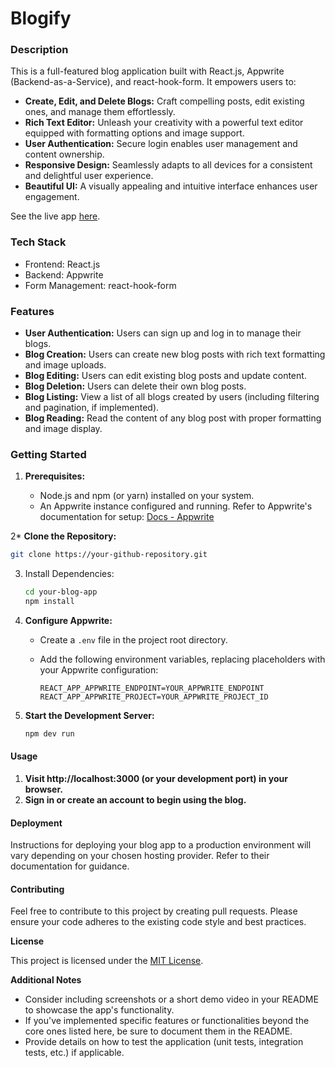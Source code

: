 # Blogify

### Description

This is a full-featured blog application built with React.js, Appwrite (Backend-as-a-Service), and react-hook-form. It empowers users to:

* **Create, Edit, and Delete Blogs:** Craft compelling posts, edit existing ones, and manage them effortlessly.
* **Rich Text Editor:** Unleash your creativity with a powerful text editor equipped with formatting options and image support.
* **User Authentication:** Secure login enables user management and content ownership.
* **Responsive Design:** Seamlessly adapts to all devices for a consistent and delightful user experience.
* **Beautiful UI:** A visually appealing and intuitive interface enhances user engagement.

See the live app [here](https://appwrite-blog-app-mauve.vercel.app/).

### Tech Stack

* Frontend: React.js
* Backend: Appwrite
* Form Management: react-hook-form

### Features

* **User Authentication:** Users can sign up and log in to manage their blogs.
* **Blog Creation:** Users can create new blog posts with rich text formatting and image uploads.
* **Blog Editing:** Users can edit existing blog posts and update content.
* **Blog Deletion:** Users can delete their own blog posts.
* **Blog Listing:** View a list of all blogs created by users (including filtering and pagination, if implemented).
* **Blog Reading:** Read the content of any blog post with proper formatting and image display.

### Getting Started

1. **Prerequisites:**
   
   * Node.js and npm (or yarn) installed on your system.
   * An Appwrite instance configured and running. Refer to Appwrite's documentation for setup: [Docs - Appwrite](https://www.appwrite.io/docs)

2* **Clone the Repository:**
   
   ```bash
   git clone https://your-github-repository.git
   ```

3. Install Dependencies:
   
   ```bash
   cd your-blog-app
   npm install
   ```

4. **Configure Appwrite:**
   
   * Create a `.env` file in the project root directory.
   
   * Add the following environment variables, replacing placeholders with your Appwrite configuration:
     
         REACT_APP_APPWRITE_ENDPOINT=YOUR_APPWRITE_ENDPOINT
         REACT_APP_APPWRITE_PROJECT=YOUR_APPWRITE_PROJECT_ID
         

5. **Start the Development Server:**
   
   ```bash
   npm dev run
   ```

#### Usage

1. **Visit http://localhost:3000 (or your development port) in your browser.**
2. **Sign in or create an account to begin using the blog.**

#### Deployment

Instructions for deploying your blog app to a production environment will vary depending on your chosen hosting provider. Refer to their documentation for guidance.

#### Contributing

Feel free to contribute to this project by creating pull requests. Please ensure your code adheres to the existing code style and best practices.

**License**

This project is licensed under the [MIT License](https://opensource.org/licenses/MIT).

**Additional Notes**

* Consider including screenshots or a short demo video in your README to showcase the app's functionality.
* If you've implemented specific features or functionalities beyond the core ones listed here, be sure to document them in the README.
* Provide details on how to test the application (unit tests, integration tests, etc.) if applicable.
